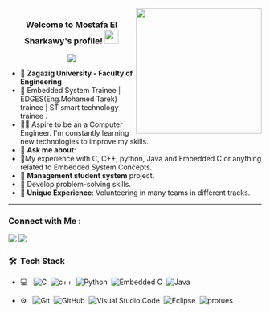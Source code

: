 
<img width="250" align="right" src="https://c.tenor.com/_DOBjnGspYAAAAAM/code-coding.gif">

<h3 align="center">
  Welcome to Mostafa El Sharkawy's profile!
  <img src="https://media.giphy.com/media/hvRJCLFzcasrR4ia7z/giphy.gif" width="28">
</h3>

<!-- Typing SVG by DenverCoder1 - https://github.com/DenverCoder1/readme-typing-svg -->
<p align="center">
  <a href="https://github.com/DenverCoder1/readme-typing-svg"><img src="https://readme-typing-svg.herokuapp.com/?lines=Embedded%20System%20Engineer;Always%20learning%20new%20things&font=Fira%20Code&center=true&width=440&height=45&color=f75c7e&vCenter=true&size=22"></a>
</p> 

- 🏢 **Zagazig University - Faculty of Engineering**
- 🏢 Embedded System Trainee | EDGES(Eng.Mohamed Tarek) trainee | ST smart technology trainee .
- 👨‍💻 Aspire to be an a Computer Engineer. I'm constantly learning new technologies to improve my skills.
- 💬 **Ask me about**:
- 🎯My experience with C, C++, python, Java and Embedded C or anything related to Embedded System Concepts.
- 🎯 **Management student system** project.
- 🌟 Develop problem-solving skills.
- 🌟 **Unique Experience**: Volunteering in many teams in different tracks.
--- 
### Connect with Me :

<a href="https://www.linkedin.com/in/mostafa-elshar2awy-b0a7691b6/" target="_blank"><img src="https://img.shields.io/badge/-Mostafa%20Elsharkawy-0077B5?style=for-the-badge&logo=Linkedin&logoColor=white"/></a>
<a href="mos852034@gmail.com"><img src="https://img.shields.io/badge/-Mostafa%20Elsharkawy-0077B5?style=for-the-badge&logo=gmail&logoColor=white"/></a>

### 🛠 &nbsp;Tech Stack
- 💻 &nbsp;
![C](https://img.shields.io/badge/-C-05122A?style=flat&logo=C)&nbsp;
![c++](https://img.shields.io/badge/-c++-05122A?style=flat&logo=c++)&nbsp;
![Python](https://img.shields.io/badge/-Python%20-05122A?style=flat&logo=python)&nbsp;
![Embedded C](https://img.shields.io/badge/-EmbeddedC-05122A?style=flat&logo=EmbeddedC)&nbsp;
![Java](https://img.shields.io/badge/-java-05122A?style=flat&logo=java&logoColor=007ACC)&nbsp;

- ⚙️ &nbsp;
![Git](https://img.shields.io/badge/-Git-05122A?style=flat&logo=git)&nbsp;
![GitHub](https://img.shields.io/badge/-GitHub-05122A?style=flat&logo=github)&nbsp;
![Visual Studio Code](https://img.shields.io/badge/-Visual%20Studio%20Code-05122A?style=flat&logo=visual-studio-code&logoColor=007ACC)&nbsp;
![Eclipse](https://img.shields.io/badge/-eclipse-05122A?style=flat&logo=eclipse)&nbsp;
![protues](https://img.shields.io/badge/-proteus-05122A?style=flat&logo=protues)&nbsp;

